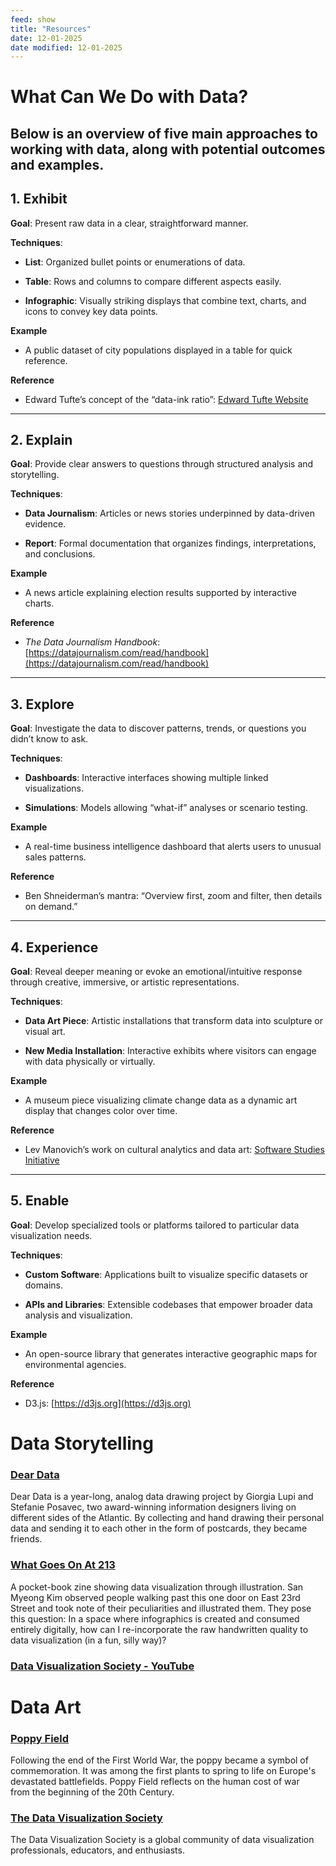 ```yaml
---
feed: show
title: "Resources"
date: 12-01-2025
date modified: 12-01-2025
---
```

# What Can We Do with Data?

Below is an overview of five main approaches to working with data, along with potential outcomes and examples.  
---
## 1. Exhibit

**Goal**: Present raw data in a clear, straightforward manner.  

**Techniques**:  

- **List**: Organized bullet points or enumerations of data.  

- **Table**: Rows and columns to compare different aspects easily.  

- **Infographic**: Visually striking displays that combine text, charts, and icons to convey key data points.  

  

**Example**  

- A public dataset of city populations displayed in a table for quick reference.  

  

**Reference**  

- Edward Tufte’s concept of the “data-ink ratio”: [Edward Tufte Website](https://www.edwardtufte.com/tufte/)

  

---

  

## 2. Explain

**Goal**: Provide clear answers to questions through structured analysis and storytelling.  

**Techniques**:  

- **Data Journalism**: Articles or news stories underpinned by data-driven evidence.  

- **Report**: Formal documentation that organizes findings, interpretations, and conclusions.  

  

**Example**  

- A news article explaining election results supported by interactive charts.  

  

**Reference**  

- *The Data Journalism Handbook*: [https://datajournalism.com/read/handbook](https://datajournalism.com/read/handbook)

  

---

  

## 3. Explore

**Goal**: Investigate the data to discover patterns, trends, or questions you didn’t know to ask.  

**Techniques**:  

- **Dashboards**: Interactive interfaces showing multiple linked visualizations.  

- **Simulations**: Models allowing “what-if” analyses or scenario testing.  

  

**Example**  

- A real-time business intelligence dashboard that alerts users to unusual sales patterns.  

  

**Reference**  

- Ben Shneiderman’s mantra: “Overview first, zoom and filter, then details on demand.”

  

---

  

## 4. Experience

**Goal**: Reveal deeper meaning or evoke an emotional/intuitive response through creative, immersive, or artistic representations.  

**Techniques**:  

- **Data Art Piece**: Artistic installations that transform data into sculpture or visual art.  

- **New Media Installation**: Interactive exhibits where visitors can engage with data physically or virtually.  

  

**Example**  

- A museum piece visualizing climate change data as a dynamic art display that changes color over time.  

  

**Reference**  

- Lev Manovich’s work on cultural analytics and data art: [Software Studies Initiative](http://manovich.net/)

  

---

  

## 5. Enable

**Goal**: Develop specialized tools or platforms tailored to particular data visualization needs.  

**Techniques**:  

- **Custom Software**: Applications built to visualize specific datasets or domains.  

- **APIs and Libraries**: Extensible codebases that empower broader data analysis and visualization.  

  

**Example**  

- An open-source library that generates interactive geographic maps for environmental agencies.  

  

**Reference**  

- D3.js: [https://d3js.org](https://d3js.org)
# Data Storytelling
### [Dear Data](https://www.dear-data.com/theproject)
Dear Data is a year-long, analog data drawing project by Giorgia Lupi and Stefanie Posavec, two award-winning information designers living on different sides of the Atlantic. By collecting and hand drawing their personal data and sending it to each other in the form of postcards, they became friends.

### [What Goes On At 213](https://sva.design/projects/17438/what-goes-on-at-213/)
A pocket-book zine showing data visualization through illustration. San Myeong Kim observed people walking past this one door on East 23rd Street and took note of their peculiarities and illustrated them. They pose this question: In a space where infographics is created and consumed entirely digitally, how can I re-incorporate the raw handwritten quality to data visualization (in a fun, silly way)?

### [Data Visualization Society - YouTube](https://www.youtube.com/@DataVisualizationSociety/videos)


# Data Art
### [Poppy Field](https://www.poppyfield.org/)
Following the end of the First World War, the poppy became a symbol of commemoration. It was among the first plants to spring to life on Europe's devastated battlefields. Poppy Field reflects on the human cost of war  
from the beginning of the 20th Century.

### [The Data Visualization Society](https://datavizsociety.org/)

The Data Visualization Society is a global community of data visualization professionals, educators, and enthusiasts.